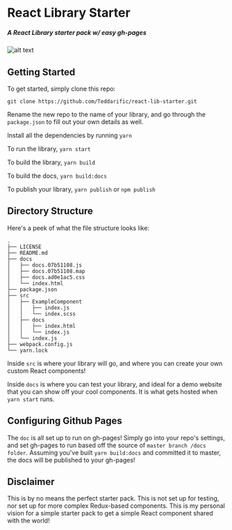 # React Library Starter

##### A React Library starter pack w/ easy gh-pages

![alt text](https://img.shields.io/github/license/teddarific/react-lib-starter.svg "MIT License")

## Getting Started

To get started, simply clone this repo:

```
git clone https://github.com/Teddarific/react-lib-starter.git
```

Rename the new repo to the name of your library, and go through the ````package.json```` to fill out your own details as well. 

Install all the dependencies by running
```yarn```

To run the library, ```yarn start```

To build the library, ```yarn build```

To build the docs, ```yarn build:docs```

To publish your library, ```yarn publish``` or ```npm publish```

## Directory Structure

Here's a peek of what the file structure looks like:

```
.
├── LICENSE
├── README.md
├── docs
│   ├── docs.07b51108.js
│   ├── docs.07b51108.map
│   ├── docs.ad0e1ac5.css
│   └── index.html
├── package.json
├── src
│   ├── ExampleComponent
│   │   ├── index.js
│   │   └── index.scss
│   ├── docs
│   │   ├── index.html
│   │   └── index.js
│   └── index.js
├── webpack.config.js
└── yarn.lock
```

Inside ```src``` is where your library will go, and where you can create your own custom React components!

Inside ```docs``` is where you can test your library, and ideal for a demo website that you can show off your cool components. It is what gets hosted when ```yarn start``` runs.

## Configuring Github Pages
The ```doc``` is all set up to run on gh-pages! Simply go into your repo's settings, and set gh-pages to run based off the source of ```master branch /docs folder```. Assuming you've built ```yarn build:docs``` and committed it to master, the docs will be published to your gh-pages!

## Disclaimer

This is by no means the perfect starter pack. This is not set up for testing, nor set up for more complex Redux-based components. This is my personal vision for a simple starter pack to get a simple React component shared with the world!
